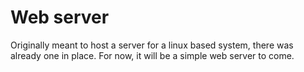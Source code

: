 # Web server
Originally meant to host a server for a linux based system, there was already one in place. For now, it will be a simple web server to come.
